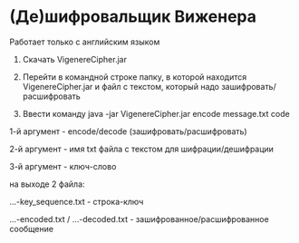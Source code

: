 # (Де)шифровальщик Виженера

Pаботает только с английским языком


1. Скачать VigenereCipher.jar
2. Перейти в командной строке папку, в которой находится VigenereCipher.jar и файл с текстом, который надо зашифровать/расшифровать

3. Ввести команду java -jar VigenereCipher.jar encode message.txt code

1-й аргумент - encode/decode (зашифровать/расшифровать)

2-й аргумент - имя txt файла с текстом для шифрации/дешифрации

3-й аргумент - ключ-слово

на выходе 2 файла:

...-key_sequence.txt - строка-ключ

...-encoded.txt / ...-decoded.txt - зашифрованное/расшифрованное сообщение
